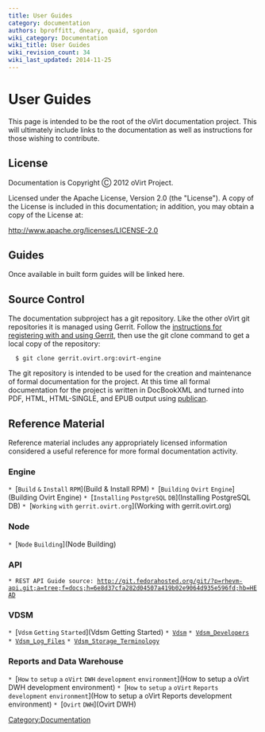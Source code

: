 ```yaml
---
title: User Guides
category: documentation
authors: bproffitt, dneary, quaid, sgordon
wiki_category: Documentation
wiki_title: User Guides
wiki_revision_count: 34
wiki_last_updated: 2014-11-25
---
```


# User Guides

This page is intended to be the root of the oVirt documentation project. This will ultimately include links to the documentation as well as instructions for those wishing to contribute.

## License

Documentation is Copyright Ⓒ 2012 oVirt Project.

Licensed under the Apache License, Version 2.0 (the "License"). A copy of the License is included in this documentation; in addition, you may obtain a copy of the License at:

<http://www.apache.org/licenses/LICENSE-2.0>

## Guides

Once available in built form guides will be linked here.

## Source Control

The documentation subproject has a git repository. Like the other oVirt git repositories it is managed using Gerrit. Follow the [instructions for registering with and using Gerrit](Working_with_gerrit.ovirt.org), then use the git clone command to get a local copy of the repository:

      $ git clone gerrit.ovirt.org:ovirt-engine

The git repository is intended to be used for the creation and maintenance of formal documentation for the project. At this time all formal documentation for the project is written in DocBookXML and turned into PDF, HTML, HTML-SINGLE, and EPUB output using [publican](https://fedorahosted.org/publican/).

## Reference Material

Reference material includes any appropriately licensed information considered a useful reference for more formal documentation activity.

### Engine

`* `[`Build` `&` `Install` `RPM`](Build & Install RPM)
`* `[`Building` `Ovirt` `Engine`](Building Ovirt Engine)
`* `[`Installing` `PostgreSQL` `DB`](Installing PostgreSQL DB)
`* `[`Working` `with` `gerrit.ovirt.org`](Working with gerrit.ovirt.org)

### Node

`* `[`Node` `Building`](Node Building)

### API

`* REST API Guide source: `[`http://git.fedorahosted.org/git/?p=rhevm-api.git;a=tree;f=docs;h=6e8d37cfa282d04507a419b02e9064d935e596fd;hb=HEAD`](http://git.fedorahosted.org/git/?p=rhevm-api.git;a=tree;f=docs;h=6e8d37cfa282d04507a419b02e9064d935e596fd;hb=HEAD)

### VDSM

`* `[`Vdsm` `Getting` `Started`](Vdsm Getting Started)
`* `[`Vdsm`](Vdsm)
`* `[`Vdsm_Developers`](Vdsm_Developers)
`* `[`Vdsm_Log_Files`](Vdsm_Log_Files)
`* `[`Vdsm_Storage_Terminology`](Vdsm_Storage_Terminology)

### Reports and Data Warehouse

`* `[`How` `to` `setup` `a` `oVirt` `DWH` `development` `environment`](How to setup a oVirt DWH development environment)
`* `[`How` `to` `setup` `a` `oVirt` `Reports` `development` `environment`](How to setup a oVirt Reports development environment)
`* `[`Ovirt` `DWH`](Ovirt DWH)

<Category:Documentation>
